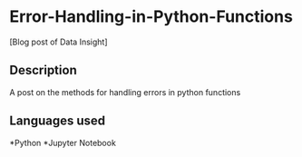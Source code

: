 # Error-Handling-in-Python-Functions

[Blog post of Data Insight]

## Description
A post on the methods for handling errors in python functions

## Languages used

*Python
*Jupyter Notebook
